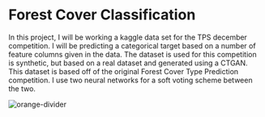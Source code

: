 # Forest Cover Classification

In this project, I will be working a kaggle data set for the TPS december competition. I will be predicting a categorical target based on a number of feature columns given in the data. The dataset is used for this competition is synthetic, but based on a real dataset and generated using a CTGAN. This dataset is based off of the original Forest Cover Type Prediction competition. I use two neural networks for a soft voting scheme between the two.

![orange-divider](https://user-images.githubusercontent.com/7065401/92672455-187a5f80-f2ef-11ea-890c-40be9474f7b7.png)
